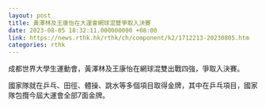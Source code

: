 ```yaml
---
layout: post
title: 黃澤林及王康怡在大運會網球混雙爭取入決賽
date: 2023-08-05 18:32:11.000000000 +08:00
link: https://news.rthk.hk/rthk/ch/component/k2/1712213-20230805.htm
categories: rthk
---
```


成都世界大學生運動會，黃澤林及王康怡在網球混雙出戰四強，爭取入決賽。

國家隊就在乒乓、田徑、體操、跳水等多個項目取得金牌，其中在乒乓項目，國家隊包攬今屆大運會全部7面金牌。
